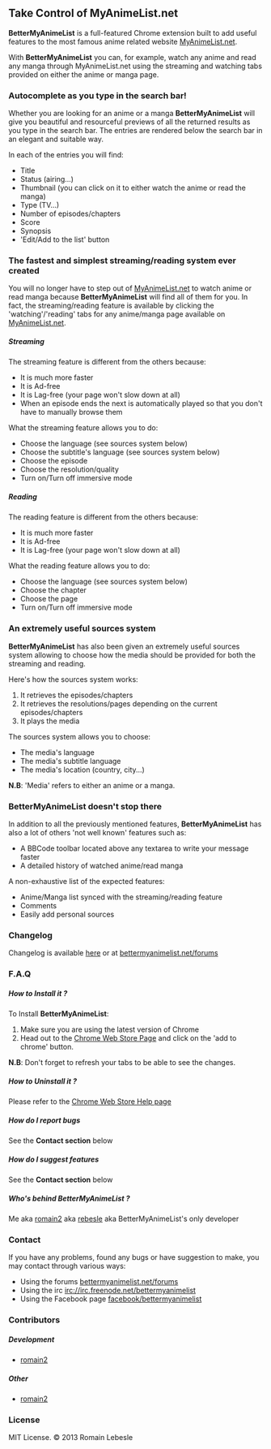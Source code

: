 ## Take Control of MyAnimeList.net


**BetterMyAnimeList** is a full-featured Chrome extension built to add useful features to the most famous anime related website [MyAnimeList.net](). 

With **BetterMyAnimeList** you can, for example, watch any anime and read any manga through MyAnimeList.net using the streaming and watching tabs provided on either the anime or manga page.

### Autocomplete as you type in the search bar!

Whether you are looking for an anime or a manga **BetterMyAnimeList** will give you beautiful and resourceful previews of all the returned results as you type in the search bar. The entries are rendered below the search bar in an elegant and suitable way.

In each of the entries you will find:

*  Title
*  Status (airing...)
*  Thumbnail (you can click on it to either watch the anime or read the manga)
*  Type (TV...)
*  Number of episodes/chapters
*  Score
*  Synopsis
*  'Edit/Add to the list' button 

### The fastest and simplest streaming/reading system ever created

You will no longer have to step out of [MyAnimeList.net]() to watch anime or read manga because **BetterMyAnimeList** will find all of them for you. In fact, the streaming/reading feature is available by clicking the 'watching'/'reading' tabs for any anime/manga page available on [MyAnimeList.net](). 

##### Streaming

The streaming feature is different from the others because:

* It is much more faster
* It is Ad-free
* It is Lag-free (your page won't slow down at all)
* When an episode ends the next is automatically played so that you don't have to manually browse them

What the streaming feature allows you to do:

* Choose the language (see sources system below)
* Choose the subtitle's language (see sources system below)
* Choose the episode
* Choose the resolution/quality
* Turn on/Turn off immersive mode

##### Reading

The reading feature is different from the others because:

* It is much more faster
* It is Ad-free
* It is Lag-free (your page won't slow down at all)

What the reading feature allows you to do:

* Choose the language (see sources system below)
* Choose the chapter
* Choose the page
* Turn on/Turn off immersive mode

### An extremely useful sources system

**BetterMyAnimeList** has also been given an extremely useful sources system allowing to choose how the media should be provided for both the streaming and reading. 

Here's how the sources system works:

1. It retrieves the episodes/chapters
2. It retrieves the resolutions/pages depending on the current episodes/chapters
3. It plays the media

The sources system allows you to choose:

- The media's language
- The media's subtitle language
- The media's location (country, city...)

**N.B**: 'Media' refers to either an anime or a manga.

### BetterMyAnimeList doesn't stop there 

In addition to all the previously mentioned features, **BetterMyAnimeList** has also a lot of others 'not well known' features such as:

- A BBCode toolbar located above any textarea to write your message faster
- A detailed history of watched anime/read manga 


A non-exhaustive list of the expected features:

* Anime/Manga list synced with the streaming/reading feature
* Comments
* Easily add personal sources

### Changelog

Changelog is available [here](https://github.com/rebesle/bettermyanimelist/blob/master/CHANGELOG) or at [bettermyanimelist.net/forums](bettermyanimelist.net/forums) 


### F.A.Q  

##### How to Install it ?

To Install **BetterMyAnimeList**: 

1. Make sure you are using the latest version of Chrome 
2. Head out to the [Chrome Web Store Page](https://goo.gl/0CTlnl) and click on the 'add to chrome' button. 

**N.B**: Don't forget to refresh your tabs to be able to see the changes.

##### How to Uninstall it ?

Please refer to the [Chrome Web Store Help page](https://support.google.com/chrome_webstore/answer/2664769?hl=en)

##### How do I report bugs

See the **Contact section** below


##### How do I suggest features

See the **Contact section** below

##### Who's behind BetterMyAnimeList ?

Me aka [romain2](http://myanimelist.net/profile/Romain2) aka [rebesle](http://github.com/rebesle) aka BetterMyAnimeList's only developer


### Contact

If you have any problems, found any bugs or have suggestion to make, you may contact through various ways:

* Using the forums [bettermyanimelist.net/forums](http://goo.gl/F7s9pD)
* Using the irc [irc://irc.freenode.net/bettermyanimelist](https://kiwiirc.com/client/irc%3A%2F%2Firc.freenode.net%2Fbettermyanimelist) 
* Using the Facebook page [facebook/bettermyanimelist](http://goo.gl/2yez4m) 


### Contributors

##### Development

* [romain2](http://myanimelist.net/profile/Romain2) 


##### Other

* [romain2](http://myanimelist.net/profile/Romain2) 


### License

MIT License. © 2013 Romain Lebesle